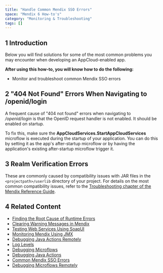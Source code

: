 ```yaml
---
title: "Handle Common Mendix SSO Errors"
space: "Mendix 6 How-to's"
category: "Monitoring & Troubleshooting"
tags: []
---
```


## 1 Introduction

Below you will find solutions for some of the most common problems you may encounter when developing an AppCloud-enabled app.

**After using this how-to, you will know how to do the following:**

* Monitor and troubleshoot common Mendix SSO errors

## 2 "404 Not Found" Errors When Navigating to /openid/login

A frequent cause of "404 not found" errors when navigating to */openid/login* is that the OpenID request handler is not enabled. It should be enabled on startup.

To fix this, make sure the **AppCloudServices.StartAppCloudServices** microflow is executed during the startup of your application. You can do this by setting it as the app's after-startup microflow or by having the application's existing after-startup microflow trigger it.

## 3 Realm Verification Errors

These are commonly caused by compatibility issues with JAR files in the `<projectpath>/userlib` directory of your project. For details on the most common compatibility issues, refer to the [Troubleshooting chapter of the Mendix Reference Guide](/refguide6/Troubleshooting).

## 4 Related Content

* [Finding the Root Cause of Runtime Errors](Finding+the+Root+Cause+of+Runtime+Errors)
* [Clearing Warning Messages in Mendix](Clear+Warning+Messages)
* [Testing Web Services Using SoapUI](Testing+web+services+using+SoapUI)
* [Monitoring Mendix Using JMX](Monitoring+Mendix+using+JMX)
* [Debugging Java Actions Remotely](Debug+Java+Actions+Remotely)
* [Log Levels](Log+Levels)
* [Debugging Microflows](Debug+Microflows)
* [Debugging Java Actions](Debug+Java+Actions)
* [Common Mendix SSO Errors](Handle+Common+Mendix+SSO+Errors)
* [Debugging Microflows Remotely](Debug+Microflows+Remotely)
